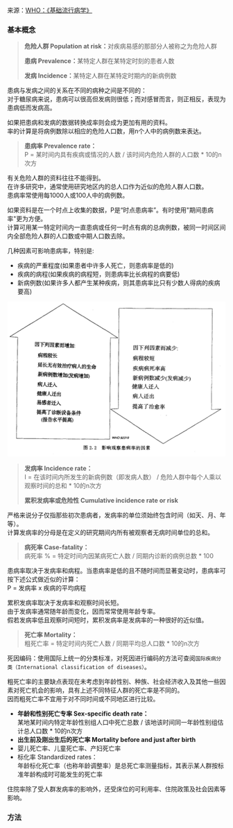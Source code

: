 来源：[WHO：《基础流行病学》](https://apps.who.int/iris/bitstream/handle/10665/1624/7117023244_CHI.pdf?sequence=1&isAllowed=y)

### 基本概念
> <b>危险人群 Population at risk：</b>对疾病易感的那部分人被称之为危险人群
>
> <b>患病 Prevalence：</b>某特定人群在某特定时刻的患者人数
>
> <b>发病 Incidence：</b>某特定人群在某特定时期内的新病例数

患病与发病之间的关系在不同的病种之间是不同的：  
对于糖尿病来说，患病可以很高但发病则很低；而对感冒而言，则正相反，表现为患病低而发病高。

如果把患病和发病的数据转换成率则会成为更加有用的资料。  
率的计算是将病例数除以相应的危险人口数，用n个人中的病例数来表达。


> <b>患病率 Prevalence rate：</b>  
> P = 某时间内具有疾病或情况的人数 / 该时间内危险人群的人口数 * 10的n次方

有关危险人群的资料往往不能得到。  
在许多研究中，通常使用研究地区内的总人口作为近似的危险人群人口数。  
患病率常使用每1000人或100人中的病例数。

如果资料是在一个时点上收集的数据，P是“时点患病率”。有时使用"期间患病率"更为方便。  
计算可用某一特定时间内一直患病或任何一时点有病的总病例数，被同一时间区间内全部危险人群的人口数或中期人口数去除。

几种因素可影响患病率，特别是:
- 疾病的严重程度(如果患者中许多人死亡，则患病率是低的)
- 疾病的病程(如果疾病的病程短，则患病率比长病程的病要低) 
- 新病例数(如果许多人都产生某种疾病，则其患病率比只有少数人得病的疾病要高)

<img src="2019-nCoV-prevalence.png" width="600">

> <b>发病率 Incidence rate：</b>  
> I = 在该时间内所发生的新病例数（即发病人数） / 危险人群中每个人乘以观察时间的总和 * 10的n次方
>
> <b>累积发病率或危险性 Cumulative incidence rate or risk</b>

严格来说分子仅指那些初次患病者，发病率的单位须始终包含时间（如天、月、年等）。  
计算发病率的分母是在定义的研究期间内所有被观察者无病时间单位的总和。


> <b>病死率 Case-fatality：</b>  
> 病死率 % = 特定时间内因某病死亡人数 / 同期内诊断的病例总数 * 100

患病率取决于发病率和病程。当患病率是低的且不随时间而显著变动时，患病率可按下述公式做近似的计算：  
P = 发病率 x 疾病的平均病程

累积发病率取决于发病率和观察时间长短。  
由于发病率通常随年龄而变化，因而常常使用年龄专率。  
假若发病率低且观察时间短时，累积发病率是发病率的一种很好的近似值。


> <b>死亡率 Mortality：</b>  
> 粗死亡率 = 特定时间内死亡人数 / 同期平均总人口数 * 10的n次方

死因编码：使用国际上统一的分类标准，对死因进行编码的方法可查阅`国际疾病分类（International classification of diseases）`。

粗死亡率的主要缺点表现在未考虑到年龄性别、种族、社会经济收入及其他一些因素对死亡机会的影响，具有上述不同特征人群的死亡率是不同的。  
因而粗死亡率不宜用于对不同时间或不同地区进行比较。


- <b>年龄和性别死亡专率 Sex-specific death rate：</b>  
某地某时间内特定年龄性别组人口中死亡总数 / 该地该时间同一年龄性别组估计总人口数 * 10的n次方
- <b>出生前及刚出生后的死亡率 Mortality before and just after birth</b>  
- 婴儿死亡率、儿童死亡率、产妇死亡率
- 标化率 Standardized rates：  
年龄标化死亡率（也称年龄调整率）是总死亡率测量指标，其表示某人群按标准年龄构成时可能发生的死亡率

住院率除了受人群发病率的影响外，还受床位的可利用率、住院政策及社会因素等影响。

### 方法


















